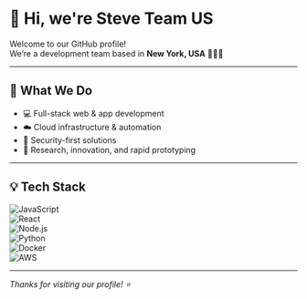 # 👋 Hi, we're Steve Team US

Welcome to our GitHub profile!  
We’re a development team based in **New York, USA** 🗽🇺🇸

---

## 🚀 What We Do

- 💻 Full-stack web & app development  
- ☁️ Cloud infrastructure & automation  
- 🔐 Security-first solutions  
- 🧪 Research, innovation, and rapid prototyping

---

## 💡 Tech Stack

![JavaScript](https://img.shields.io/badge/-JavaScript-black?style=flat-square&logo=javascript)  
![React](https://img.shields.io/badge/-React-black?style=flat-square&logo=react)  
![Node.js](https://img.shields.io/badge/-Node.js-black?style=flat-square&logo=node.js)  
![Python](https://img.shields.io/badge/-Python-black?style=flat-square&logo=python)  
![Docker](https://img.shields.io/badge/-Docker-black?style=flat-square&logo=docker)  
![AWS](https://img.shields.io/badge/-AWS-black?style=flat-square&logo=amazonaws)

---

_Thanks for visiting our profile! ⭐️_
